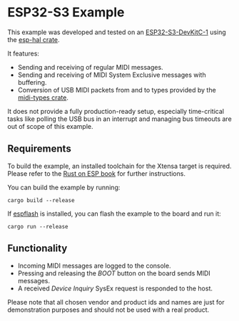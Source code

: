 # ESP32-S3 Example

This example was developed and tested on an [ESP32-S3-DevKitC-1](https://docs.espressif.com/projects/esp-dev-kits/en/latest/esp32s3/esp32-s3-devkitc-1/index.html) using the [esp-hal crate](https://crates.io/crates/esp-hal).

It features:

- Sending and receiving of regular MIDI messages.
- Sending and receiving of MIDI System Exclusive messages with buffering.
- Conversion of USB MIDI packets from and to types provided by the [midi-types crate](https://crates.io/crates/midi-types).

It does not provide a fully production-ready setup, especially time-critical tasks like polling the USB bus in an interrupt and managing bus timeouts are out of scope of this example.

## Requirements

To build the example, an installed toolchain for the Xtensa target is required. Please refer to the [Rust on ESP book](https://docs.esp-rs.org/book/) for further instructions.

You can build the example by running:

    cargo build --release

If [espflash](https://crates.io/crates/espflash) is installed, you can flash the example to the board and run it:

    cargo run --release

## Functionality

- Incoming MIDI messages are logged to the console.
- Pressing and releasing the *BOOT* button on the board sends MIDI messages.
- A received *Device Inquiry* SysEx request is responded to the host.

Please note that all chosen vendor and product ids and names are just for demonstration purposes and should not be used with a real product.
